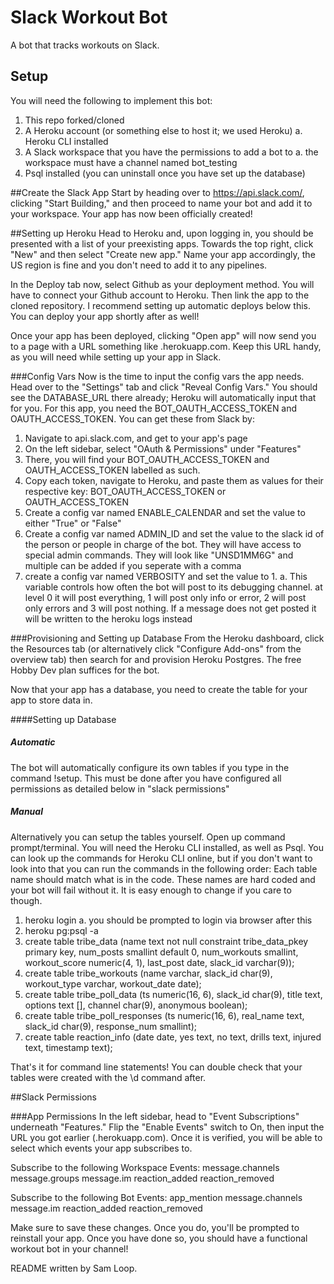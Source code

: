 # Slack Workout Bot
A bot that tracks workouts on Slack. 

## Setup
You will need the following to implement this bot:
1. This repo forked/cloned
2. A Heroku account (or something else to host it; we used Heroku)
	a. Heroku CLI installed
3. A Slack workspace that you have the permissions to add a bot to
    a. the workspace must have a channel named bot_testing
4. Psql installed (you can uninstall once you have set up the database)

##Create the Slack App
Start by heading over to https://api.slack.com/, clicking "Start Building," and then proceed to name your bot and add it to your workspace. Your app has now been officially created!

##Setting up Heroku
Head to Heroku and, upon logging in, you should be presented with a list of your preexisting apps. Towards the top right, click "New" and then select "Create new app." Name your app accordingly, the US region is fine and you don't need to add it to any pipelines.

In the Deploy tab now, select Github as your deployment method. You will have to connect your Github account to Heroku. Then link the app to the cloned repository. I recommend setting up automatic deploys below this. You can deploy your app shortly after as well!

Once your app has been deployed, clicking "Open app" will now send you to a page with a URL something like <your-app-name>.herokuapp.com. Keep this URL handy, as you will need while setting up your app in Slack.

###Config Vars
Now is the time to input the config vars the app needs. Head over to the "Settings" tab and click "Reveal Config Vars." You should see the DATABASE_URL there already; Heroku will automatically input that for you. For this app, you need the BOT_OAUTH_ACCESS_TOKEN and OAUTH_ACCESS_TOKEN. You can get these from Slack by:

1. Navigate to api.slack.com, and get to your app's page
2. On the left sidebar, select "OAuth & Permissions" under "Features"
3. There, you will find your BOT_OAUTH_ACCESS_TOKEN and OAUTH_ACCESS_TOKEN labelled as such.
4. Copy each token, navigate to Heroku, and paste them as values for their respective key: BOT_OAUTH_ACCESS_TOKEN or OAUTH_ACCESS_TOKEN
5. Create a config var named ENABLE_CALENDAR and set the value to either "True" or "False"
6. Create a config var named ADMIN_ID and set the value to the slack id of the person or people in charge of the bot. They will have access to special admin commands. They will look like "UNSD1MM6G" and multiple can be added if you seperate with a comma
7. create a config var named VERBOSITY and set the value to 1. 
    a. This variable controls how often the bot will post to its debugging channel. at level 0 it will post everything, 1 will post only info or error, 2 will post only errors and 3 will post nothing. If a message does not get posted it will be written to the heroku logs instead

###Provisioning and Setting up Database
From the Heroku dashboard, click the Resources tab (or alternatively click "Configure Add-ons" from the overview tab) then search for and provision Heroku Postgres. The free Hobby Dev plan suffices for the bot. 

Now that your app has a database, you need to create the table for your app to store data in.

####Setting up Database

##### Automatic
The bot will automatically configure its own tables if you type in the command !setup. This must be done after you have configured all permissions as detailed below in "slack permissions"

##### Manual
Alternatively you can setup the tables yourself.
Open up command prompt/terminal. You will need the Heroku CLI installed, as well as Psql. You can look up the commands for Heroku CLI online, but if you don't want to look into that you can run the commands in the following order:
Each table name should match what is in the code. These names are hard coded and your bot will fail without it. It is easy enough to change if you care to though.

1. heroku login
	a. you should be prompted to login via browser after this
2. heroku pg:psql -a <bot name as it appears on heroku>
3. create table tribe_data (name text not null constraint tribe_data_pkey primary key, num_posts smallint default 0, num_workouts smallint, workout_score numeric(4, 1), last_post date, slack_id varchar(9));
4. create table tribe_workouts (name varchar, slack_id char(9), workout_type varchar, workout_date date);
5. create table tribe_poll_data (ts numeric(16, 6), slack_id char(9), title text, options text [], channel char(9), anonymous boolean);
6. create table tribe_poll_responses (ts numeric(16, 6), real_name text, slack_id char(9), response_num smallint);
7. create table reaction_info (date date, yes text, no text, drills text, injured text, timestamp text);

That's it for command line statements! You can double check that your tables were created with the \d command after.



##Slack Permissions

###App Permissions
In the left sidebar, head to "Event Subscriptions" underneath "Features." Flip the "Enable Events" switch to On, then input the URL you got earlier (<your-app-name>.herokuapp.com). Once it is verified, you will be able to select which events your app subscribes to.

Subscribe to the following Workspace Events:
message.channels
message.groups
message.im
reaction_added
reaction_removed

Subscribe to the following Bot Events:
app_mention
message.channels
message.im
reaction_added
reaction_removed

Make sure to save these changes. Once you do, you'll be prompted to reinstall your app. Once you have done so, you should have a functional workout bot in your channel!

README written by Sam Loop.